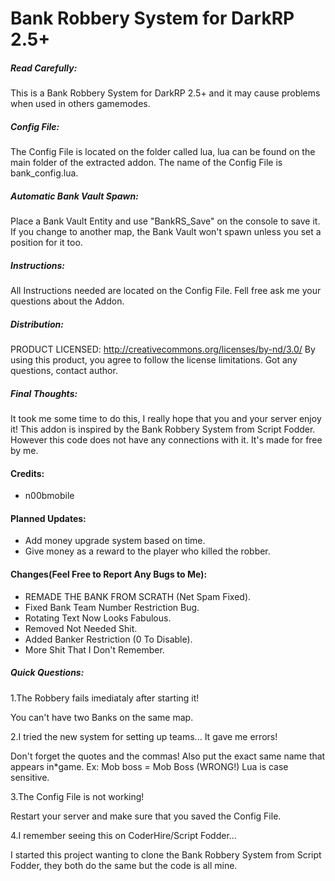 Bank Robbery System for DarkRP 2.5+
======

##### Read Carefully: #####

This is a Bank Robbery System for DarkRP 2.5+ and it may cause problems when used in others gamemodes.

##### Config File: #####

The Config File is located on the folder called lua, lua can be found on the main folder of the extracted addon. The name of the Config File is bank_config.lua.

##### Automatic Bank Vault Spawn: #####

Place a Bank Vault Entity and use "BankRS_Save" on the console to save it. If you change to another map, the Bank Vault won't spawn unless you set a position for it too.

##### Instructions: #####

All Instructions needed are located on the Config File.
Fell free ask me your questions about the Addon.

##### Distribution: #####

PRODUCT LICENSED: http://creativecommons.org/licenses/by-nd/3.0/
By using this product, you agree to follow the license limitations.
Got any questions, contact author.

##### Final Thoughts: #####

It took me some time to do this, I really hope that you and your server enjoy it!
This addon is inspired by the Bank Robbery System from Script Fodder. However this code does not have any connections with it. It's made for free by me.

#### Credits: ####

* n00bmobile

#### Planned Updates: ####
* Add money upgrade system based on time.
* Give money as a reward to the player who killed the robber.

#### Changes(Feel Free to Report Any Bugs to Me): ####

* REMADE THE BANK FROM SCRATH (Net Spam Fixed).
* Fixed Bank Team Number Restriction Bug.
* Rotating Text Now Looks Fabulous.
* Removed Not Needed Shit.
* Added Banker Restriction (0 To Disable).
* More Shit That I Don't Remember.

##### Quick Questions: #####

1.The Robbery fails imediataly after starting it!

You can't have two Banks on the same map. 

2.I tried the new system for setting up teams... It gave me errors!

Don't forget the quotes and the commas! Also put the exact same name that appears in*game. Ex: Mob boss = Mob Boss (WRONG!) Lua is case sensitive.

3.The Config File is not working!

Restart your server and make sure that you saved the Config File.

4.I remember seeing this on CoderHire/Script Fodder...

I started this project wanting to clone the Bank Robbery System from Script Fodder, they both do the same but the code is all mine.
